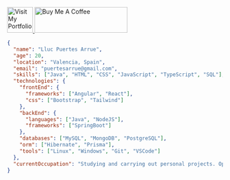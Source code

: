 <!--
## Hi there 👋

**llucxdev/llucxdev** is a ✨ _special_ ✨ repository because its `README.md` (this file) appears on your GitHub profile.

Here are some ideas to get you started:

- 🔭 I’m currently working on ...
- 🌱 I’m currently learning ...
- 👯 I’m looking to collaborate on ...
- 🤔 I’m looking for help with ...
- 💬 Ask me about ...
- 📫 How to reach me: ...
- 😄 Pronouns: ...
- ⚡ Fun fact: ...
-->
<div>
<a href="https://llucx.is-a.dev/" target="_blank">
  <img src="https://llucx.is-a.dev/favicon.ico" alt="Visit My Portfolio" width="60" height="60">
</a>

<a href="https://buymeacoffee.com/llucxdev" target="_blank">
  <img src="https://cdn.buymeacoffee.com/buttons/v2/default-yellow.png" alt="Buy Me A Coffee" width="217" height="60">
</a>
</div>

```json
{
  "name": "Lluc Puertes Arrue",
  "age": 20,
  "location": "Valencia, Spain",
  "email": "puertesarrue@gmail.com",
  "skills": ["Java", "HTML", "CSS", "JavaScript", "TypeScript", "SQL"],
  "technologies": {
    "frontEnd": {
      "frameworks": ["Angular", "React"],
      "css": ["Bootstrap", "Tailwind"]
    },
    "backEnd": {
      "languages": ["Java", "NodeJS"],
      "frameworks": ["SpringBoot"]
    },
    "databases": ["MySQL", "MongoDB", "PostgreSQL"],
    "orm": ["Hibernate", "Prisma"],
    "tools": ["Linux", "Windows", "Git", "VSCode"]
  },
  "currentOccupation": "Studying and carrying out personal projects. Open to new job opportunities."
}

